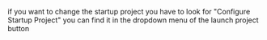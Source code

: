 if you want to change the startup project 
you have to look for "Configure Startup Project"
you can find it in the dropdown menu of the launch project button